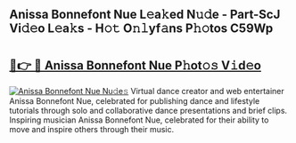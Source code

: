 ## Anissa Bonnefont Nue L𝚎a𝚔ed N𝚞𝚍e - Part-ScJ Vi𝚍𝚎o L𝚎a𝚔s - H𝚘𝚝 O𝚗𝚕yf𝚊ns P𝚑𝚘tos C59Wp

# <h2><a href="http://kf3z1tz.oniu.top/?m=Anissa+Bonnefont+Nue">🔗👉 🔴 Anissa Bonnefont Nue P𝚑ot𝚘𝚜 V𝚒d𝚎o</a></h2>

[![Anissa Bonnefont Nue Nu𝚍e𝚜](https://i.imgur.com/0qMVB7G.gif)](http://kf3z1tz.oniu.top/?m=Anissa+Bonnefont+Nue)
Virtual dance creator and web entertainer Anissa Bonnefont Nue, celebrated for publishing dance and lifestyle tutorials through solo and collaborative dance presentations and brief clips. Inspiring musician Anissa Bonnefont Nue, celebrated for their ability to move and inspire others through their music.  
